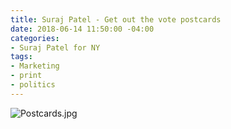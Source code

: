 ```yaml
---
title: Suraj Patel - Get out the vote postcards
date: 2018-06-14 11:50:00 -04:00
categories:
- Suraj Patel for NY
tags:
- Marketing
- print
- politics
---
```


![Postcards.jpg](/uploads/Postcards.jpg)